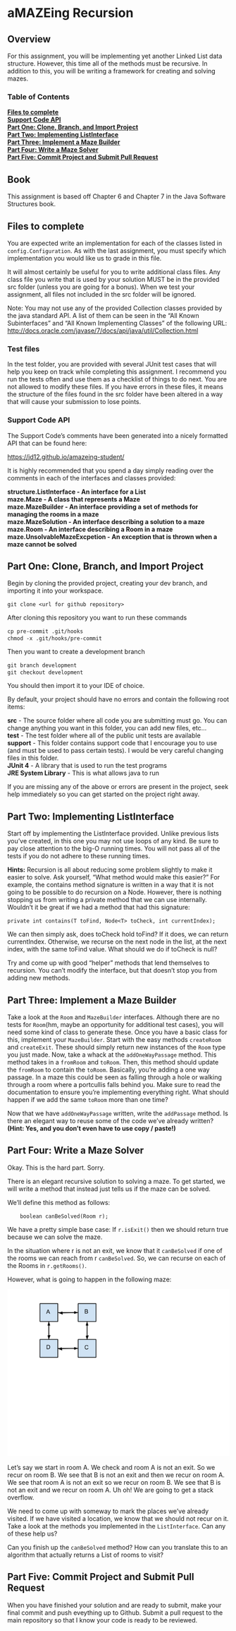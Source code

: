 # aMAZEing Recursion 

## Overview
For this assignment, you will be implementing yet another Linked List data structure. However, this time all of the methods must be recursive. In addition to this, you will be writing a framework for creating and solving mazes.

### Table of Contents
**[Files to complete](#files-to-complete)**<br>
**[Support Code API](#support-code-api)**<br>
**[Part One: Clone, Branch, and Import Project](#part-one-clone-branch-and-import-project)**<br>
**[Part Two: Implementing ListInterface](#part-two-implementing-listinterface)**<br>
**[Part Three: Implement a Maze Builder](#part-three-implement-a-maze-builder)**<br>
**[Part Four: Write a Maze Solver](#part-four-write-a-maze-solver)**<br>
**[Part Five: Commit Project and Submit Pull Request](#part-five-commit-project-and-submit-pull-request)**<br>

## Book
This assignment is based off Chapter 6 and Chapter 7 in the Java Software Structures book.

## Files to complete
You are expected write an implementation for each of the classes listed in `config.Configuration`. As with the last assignment, you must specify which implementation you would like us to grade in this file.

It will almost certainly be useful for you to write additional class files. Any class file you write that is used by your solution MUST be in the provided src folder (unless you are going for a bonus). When we test your assignment, all files not included in the src folder will be ignored.

Note: You may not use any of the provided Collection classes provided by the java standard API. A list of them can be seen in the “All Known Subinterfaces” and “All Known Implementing Classes” of the following URL: http://docs.oracle.com/javase/7/docs/api/java/util/Collection.html

### Test files
In the test folder, you are provided with several JUnit test cases that will help you keep on track while completing this assignment. I recommend you run the tests often and use them as a checklist of things to do next. You are not allowed to modify these files. If you have errors in these files, it means the structure of the files found in the src folder have been altered in a way that will cause your submission to lose points.

### Support Code API
The Support Code’s comments have been generated into a nicely formatted API that can be found here: 

https://jd12.github.io/amazeing-student/

It is highly recommended that you spend a day simply reading over the comments in each of the interfaces and classes provided:

**structure.ListInterface - An interface for a List<br>
maze.Maze - A class that represents a Maze<br>
maze.MazeBuilder - An interface providing a set of methods for managing the rooms in a maze<br>
maze.MazeSolution - An interface describing a solution to a maze<br>
maze.Room - An interface describing a Room in a maze<br>
maze.UnsolvableMazeExcpetion - An exception that is thrown when a maze cannot be solved**


## Part One: Clone, Branch, and Import Project 
Begin by cloning the provided project, creating your dev branch, and importing it into your workspace. 

```
git clone <url for github repository>
```

After cloning this repository you want to run these commands

```
cp pre-commit .git/hooks
chmod -x .git/hooks/pre-commit
```

Then you want to create a development branch

```
git branch development
git checkout development
```

You should then import it to your IDE of choice. 

By default, your project should have no errors and contain the following root items:

**src** - The source folder where all code you are submitting must go. You can change anything you want in this folder, you can add new files, etc...<br>
**test** - The test folder where all of the public unit tests are available<br>
**support** - This folder contains support code that I encourage you to use (and must be used to pass certain tests). I would be very careful changing files in this folder.<br>
**JUnit 4** - A library that is used to run the test programs<br>
**JRE System Library** - This is what allows java to run<br>

If you are missing any of the above or errors are present in the project, seek help immediately so you can get started on the project right away. 

## Part Two: Implementing ListInterface
Start off by implementing the ListInterface provided. Unlike previous lists you’ve created, in this one you may not use loops of any kind. Be sure to pay close attention to the big-O running times. You will not pass all of the tests if you do not adhere to these running times.

**Hints:** Recursion is all about reducing some problem slightly to make it easier to solve. Ask yourself, “What method would make this easier?” For example, the contains method signature is written in a way that it is not going to be possible to do recursion on a Node. However, there is nothing stopping us from writing a private method that we can use internally. Wouldn’t it be great if we had a method that had this signature:

```
private int contains(T toFind, Node<T> toCheck, int currentIndex);
```

We can then simply ask, does toCheck hold toFind? If it does, we can return currentIndex. Otherwise, we recurse on the next node in the list, at the next index, with the same toFind value. What should we do if toCheck is null?

Try and come up with good “helper” methods that lend themselves to recursion. You can’t modify the interface, but that doesn’t stop you from adding new methods.


## Part Three: Implement a Maze Builder
Take a look at the `Room` and `MazeBuilder` interfaces. Although there are no tests for `Room`(hm, maybe an opportunity for additional test cases), you will need some kind of class to generate these. Once you have a basic class for this, implement your `MazeBuilder`. Start with the easy methods `createRoom` and `createExit`. These should simply return new instances of the `Room` type you just made.
Now, take a whack at the `addOneWayPassage` method. This method takes in a `fromRoom` and `toRoom`. Then, this method should update the `fromRoom` to contain the `toRoom`. Basically, you’re adding a one way passage. In a maze this could be seen as falling through a hole or walking through a room where a portcullis falls behind you. Make sure to read the documentation to ensure you’re implementing everything right. What should happen if we add the same `toRoom` more than one time?

Now that we have `addOneWayPassage` written, write the `addPassage` method. Is there an elegant way to reuse some of the code we’ve already written? **(Hint: Yes, and you don’t even have to use copy / paste!)**

## Part Four: Write a Maze Solver
Okay. This is the hard part. Sorry.

There is an elegant recursive solution to solving a maze. To get started, we will write a method that instead just tells us if the maze can be solved.

We’ll define this method as follows:

```
	boolean canBeSolved(Room r);
```

We have a pretty simple base case: If `r.isExit()` then we should return true because we can solve the maze.

In the situation where r is not an exit, we know that it `canBeSolved` if one of the rooms we can reach from r `canBeSolved`. So, we can recurse on each of the Rooms in `r.getRooms()`.

However, what is going to happen in the following maze:

![Recursive Maze](./images/endlessMaze.png)

Let’s say we start in room A. We check and room A is not an exit. So we recur on room B. We see that B is not an exit and then we recur on room A. We see that room A is not an exit so we recur on room B. We see that B is not an exit and we recur on room A. Uh oh! We are going to get a stack overflow.

We need to come up with someway to mark the places we’ve already visited. If we have visited a location, we know that we should not recur on it. Take a look at the methods you implemented in the `ListInterface`. Can any of these help us?

Can you finish up the `canBeSolved` method? How can you translate this to an algorithm that actually returns a List of rooms to visit?


## Part Five: Commit Project and Submit Pull Request 
When you have finished your solution and are ready to submit, make your final commit and push eveything up to Github. Submit a pull request to the main repository so that I know your code is ready to be reviewed.  
